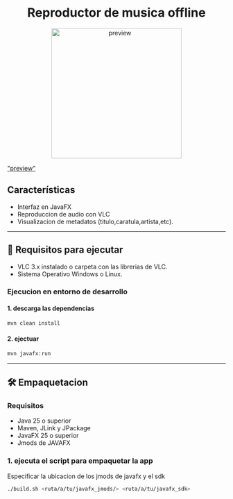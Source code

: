 <h1 align="center">
    Reproductor de musica offline
</h1>

<p align="center">
  <img src="preview-1.png" alt="preview" height="300">
</p>

["preview"]()

## Características

- Interfaz en JavaFX
- Reproduccion de audio con VLC
- Visualizacion de metadatos (titulo,caratula,artista,etc).

---

## 🚀 Requisitos para ejecutar
 
- VLC 3.x instalado o carpeta con las librerias de VLC.
- Sistema Operativo Windows o Linux.


### Ejecucion en entorno de desarrollo

#### 1. descarga las dependencias
```bash
mvn clean install
```

#### 2. ejectuar
```bash
mvn javafx:run
```


---

## 🛠️ Empaquetacion

### Requisitos
- Java 25 o superior
- Maven, JLink y JPackage
- JavaFX 25 o superior
- Jmods de JAVAFX

### 1. ejecuta el script para empaquetar la app

Especificar la ubicacion de los jmods de javafx y el sdk

```bash
./build.sh <ruta/a/tu/javafx_jmods/> <ruta/a/tu/javafx_sdk>
```

